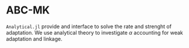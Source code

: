 # ABC-MK
```Analytical.jl``` provide and interface to solve the rate and strenght of adaptation. We use analytical theory to investigate $\alpha$ accounting for weak adaptation and linkage.
